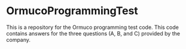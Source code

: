 # OrmucoProgrammingTest
This is a repository for the Ormuco programming test code. This code contains answers for the three questions (A, B, and C) provided by the company.  

